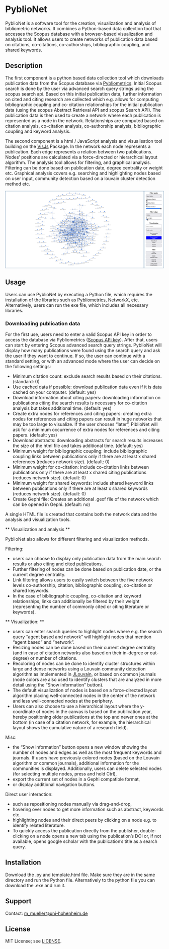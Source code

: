# PyblioNet

PyblioNet is a software tool for the creation, visualization and analysis of bibliometric networks. It combines a Python-based data collection tool that accesses the Scopus database with a browser-based visualization and analysis tool. It allows users to create networks of publication data based on citations, co-citations, co-authorships, bibliographic coupling, and shared keywords. 


## Description
The first component is a python based data collection tool which downloads publication data from the Scopus database via [Pybliometrics](https://pybliometrics.readthedocs.io/en/stable/). Initial Scopus search is done by the user via advanced search query strings using the scopus search api. Based on this initial publication data, further information on cited and citing research are collected which e.g. allows for computing bibliographic coupling and co-citation relationships for the initial publication data (using the scopus Abstract Retrieval API and scopus Search API). The publication data is then used to create a network where each publication is represented as a node in the network. Relationships are computed based on citation analysis, co-citation analysis, co-authorship analysis, bibliographic coupling and keyword analysis.

The second component is a html / JavaScript analysis and visualisation tool building on the [VisJs](https://visjs.github.io/vis-network/docs/network/) Package. In the network each node represents a publication. Each edge represents a relation between two publications. Nodes’ positions are calculated via a force-directed or hierarchical layout algorithm. The analysis tool allows for filtering, and graphical analysis. Filtering can be done based on publication date, degree centrality or weight etc. Graphical analysis covers e.g. searching and highlighting nodes based on user input, community detection based on a louvain cluster detection method etc.

![example chart](Examples/PyblioNetV0.8.png)

## Usage

Users can use PyblioNet by executing a Python file, which requires the installation of the libraries such as [Pybliometrics](https://pybliometrics.readthedocs.io/en/stable/), [NetworkX](https://github.com/networkx/networkx), etc. Alternatively, users can run the exe file, which includes all necessary libraries. 

### Downloading publication data
For the first use, users need to enter a valid Scopus API key in order to access the database via Pybliometrics ([Scopus APi key](https://dev.elsevier.com/sc_apis.html)). After that, users can start by entering Scopus advanced search query strings. PyblioNet will display how many publications were found using the search query and ask the user if they want to continue. If so, the user can continue with a standard setting, or with an advanced mode where the user can decide on the following settings: 
-	Minimum citation count: exclude search results based on their citations. (standard: 0)
-	Use cached data if possible: download publication data even if it is data cached on your computer. (default: yes)
-	Download information about citing papers: downloading information on publications citing the search results is necessary for co-citation analysis but takes additional time. (default: yes)
-	Create extra nodes for references and citing papers: creating extra nodes for references and citing papers can result in huge networks that may be too large to visualize. If the user chooses “later”, PiblioNet will ask for a minimum occurrence of extra nodes for references and citing papers. (default: yes)
-	Download abstracts: downloading abstracts for search results increases the size of the html file and takes additional time. (default: yes)
-	Minimum weight for bibliographic coupling: include bibliographic coupling links between publications only if there are at least x shared references (reduces network size). (default: 0)
-	Minimum weight for co-citation: include co-citation links between publications only if there are at least x shared citing publications (reduces network size). (default: 0)
-	Minimum weight for shared keywords: include shared keyword links between publications only if there are at least x shared keywords (reduces network size). (default: 0)
-	Create Gephi file: Creates an additional .gexf file of the network which can be opened in Gephi. (default: no)

A single HTML file is created that contains both the network data and the analysis and visualization tools.

** Visualization and analysis **

PyblioNet also allows for different filtering and visualization methods. 

Filtering: 
- users can choose to display only publication data from the main search results or also citing and cited publications.
- Further filtering of nodes can be done based on publication date, or the current degree centrality.
- Link filtering allows users to easily switch between the five network levels co-authorship, citation, bibliographic coupling, co-citation or shared keywords.
- In the case of bibliographic coupling, co-citation and keyword relationships, links can additionally be filtered by their weight (representing the number of commonly cited or citing literature or keywords).
  
** Visualization: ** 
- users can enter search queries to highlight nodes where e.g. the search query “agent based and network” will highlight nodes that mention “agent based” and “network”.
- Resizing nodes can be done based on their current degree centrality (and in case of citation networks also based on their in-degree or out-degree) or number of citations.
- Recoloring of nodes can be done to identify cluster structures within large and dense networks using a Louvain community detection algorithm as implemented in [JLouvain](https://github.com/upphiminn/jLouvain), or based on common journals (node colors are also used to identify clusters that are analyzed in more detail using the “Show information” button).
- The default visualization of nodes is based on a force-directed layout algorithm placing well-connected nodes in the center of the network and less well-connected nodes at the periphery.
- Users can also choose to use a hierarchical layout where the y-coordinate of nodes in the canvas is based on the publication year, hereby positioning older publications at the top and newer ones at the bottom (in case of a citation network, for example, the hierarchical layout shows the cumulative nature of a research field). 

Misc:
- the “Show information” button opens a new window showing the number of nodes and edges as well as the most frequent keywords and journals. If users have previously colored nodes (based on the Louvain algorithm or common journals), additional information for the communities is displayed. Additionally, users can delete selected nodes (for selecting multiple nodes, press and hold Ctrl),
- export the current set of nodes in a Gephi compatible format,
- or display additional navigation buttons.    

Direct user interaction: 
- such as repositioning nodes manually via drag-and-drop, 
- hovering over nodes to get more information such as abstract, keywords etc.
- highlighting nodes and their direct peers by clicking on a node e.g. to identify related literature.
- To quickly access the publication directly from the publisher, double-clicking on a node opens a new tab using the publication’s DOI or, if not available, opens google scholar with the publication’s title as a search query. 


## Installation
Download the .py and template.html file. Make sure they are in the same directory and run the Python file. Alternatively to the python file you can download the .exe and run it.

## Support
Contact: m_mueller@uni-hohenheim.de



## License
MIT License; see [LICENSE](https://aidaho-edu.uni-hohenheim.de/gitlab/M_Mueller/pyblionet/-/blob/main/license).


